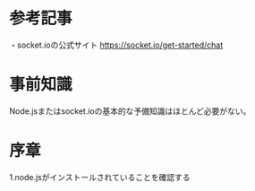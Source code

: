 # 参考記事
・socket.ioの公式サイト
https://socket.io/get-started/chat


# 事前知識
Node.jsまたはsocket.ioの基本的な予備知識はほとんど必要がない。

# 序章

1.node.jsがインストールされていることを確認する
